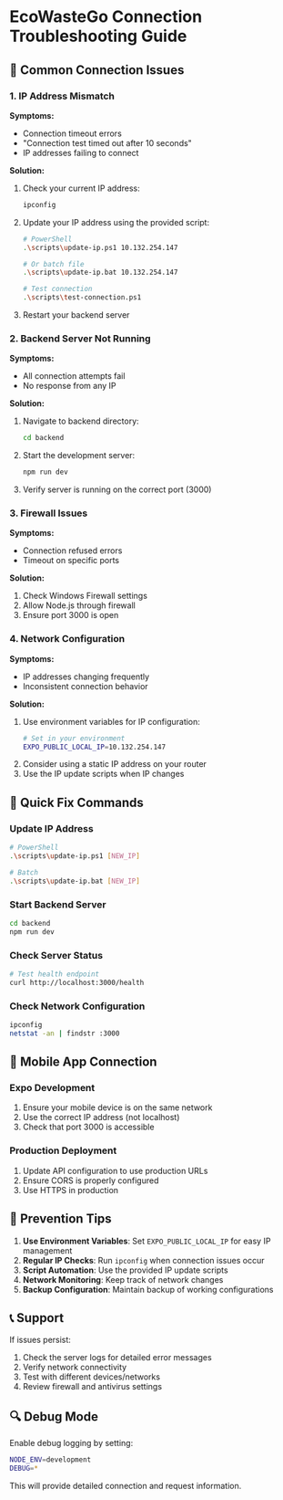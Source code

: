 # EcoWasteGo Connection Troubleshooting Guide

## 🚨 Common Connection Issues

### 1. IP Address Mismatch
**Symptoms:**
- Connection timeout errors
- "Connection test timed out after 10 seconds"
- IP addresses failing to connect

**Solution:**
1. Check your current IP address:
   ```bash
   ipconfig
   ```
2. Update your IP address using the provided script:
   ```bash
   # PowerShell
   .\scripts\update-ip.ps1 10.132.254.147
   
   # Or batch file
   .\scripts\update-ip.bat 10.132.254.147
   
   # Test connection
   .\scripts\test-connection.ps1
   ```
3. Restart your backend server

### 2. Backend Server Not Running
**Symptoms:**
- All connection attempts fail
- No response from any IP

**Solution:**
1. Navigate to backend directory:
   ```bash
   cd backend
   ```
2. Start the development server:
   ```bash
   npm run dev
   ```
3. Verify server is running on the correct port (3000)

### 3. Firewall Issues
**Symptoms:**
- Connection refused errors
- Timeout on specific ports

**Solution:**
1. Check Windows Firewall settings
2. Allow Node.js through firewall
3. Ensure port 3000 is open

### 4. Network Configuration
**Symptoms:**
- IP addresses changing frequently
- Inconsistent connection behavior

**Solution:**
1. Use environment variables for IP configuration:
   ```bash
   # Set in your environment
   EXPO_PUBLIC_LOCAL_IP=10.132.254.147
   ```
2. Consider using a static IP address on your router
3. Use the IP update scripts when IP changes

## 🔧 Quick Fix Commands

### Update IP Address
```bash
# PowerShell
.\scripts\update-ip.ps1 [NEW_IP]

# Batch
.\scripts\update-ip.bat [NEW_IP]
```

### Start Backend Server
```bash
cd backend
npm run dev
```

### Check Server Status
```bash
# Test health endpoint
curl http://localhost:3000/health
```

### Check Network Configuration
```bash
ipconfig
netstat -an | findstr :3000
```

## 📱 Mobile App Connection

### Expo Development
1. Ensure your mobile device is on the same network
2. Use the correct IP address (not localhost)
3. Check that port 3000 is accessible

### Production Deployment
1. Update API configuration to use production URLs
2. Ensure CORS is properly configured
3. Use HTTPS in production

## 🚀 Prevention Tips

1. **Use Environment Variables**: Set `EXPO_PUBLIC_LOCAL_IP` for easy IP management
2. **Regular IP Checks**: Run `ipconfig` when connection issues occur
3. **Script Automation**: Use the provided IP update scripts
4. **Network Monitoring**: Keep track of network changes
5. **Backup Configuration**: Maintain backup of working configurations

## 📞 Support

If issues persist:
1. Check the server logs for detailed error messages
2. Verify network connectivity
3. Test with different devices/networks
4. Review firewall and antivirus settings

## 🔍 Debug Mode

Enable debug logging by setting:
```bash
NODE_ENV=development
DEBUG=*
```

This will provide detailed connection and request information.
